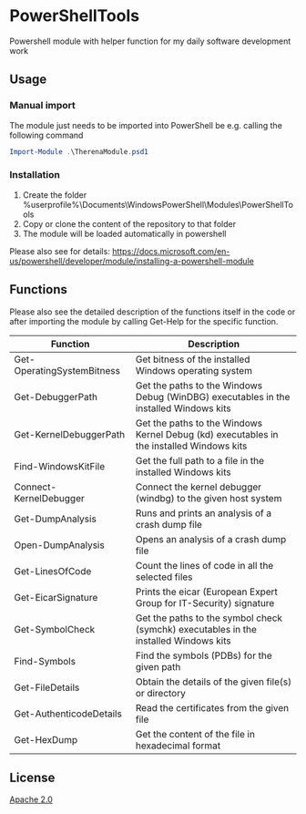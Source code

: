 # PowerShellTools

Powershell module with helper function for my daily software development work

## Usage

### Manual import
The module just needs to be imported into PowerShell be e.g. calling the following command
```powershell
Import-Module .\TherenaModule.psd1
```

### Installation

1) Create the folder %userprofile%\Documents\WindowsPowerShell\Modules\PowerShellTools
2) Copy or clone the content of the repository to that folder
3) The module will be loaded automatically in powershell

Please also see for details: 
https://docs.microsoft.com/en-us/powershell/developer/module/installing-a-powershell-module

## Functions

Please also see the detailed description of the functions itself in the code or after importing 
the module by calling Get-Help for the specific function.

| Function  | Description  |
|-----------|--------------|
| Get-OperatingSystemBitness | Get bitness of the installed Windows operating system |
| Get-DebuggerPath | Get the paths to the Windows Debug (WinDBG) executables in the installed Windows kits |
| Get-KernelDebuggerPath | Get the paths to the Windows Kernel Debug (kd) executables in the installed Windows kits |
| Find-WindowsKitFile | Get the full path to a file in the installed Windows kits |
| Connect-KernelDebugger | Connect the kernel debugger (windbg) to the given host system |
| Get-DumpAnalysis | Runs and prints an analysis of a crash dump file |
| Open-DumpAnalysis | Opens an analysis of a crash dump file |
| Get-LinesOfCode | Count the lines of code in all the selected files |
| Get-EicarSignature | Prints the eicar (European Expert Group for IT-Security) signature |
| Get-SymbolCheck | Get the paths to the symbol check (symchk) executables in the installed Windows kits |
| Find-Symbols | Find the symbols (PDBs) for the given path |
| Get-FileDetails | Obtain the details of the given file(s) or directory |
| Get-AuthenticodeDetails | Read the certificates from the given file |
| Get-HexDump | Get the content of the file in hexadecimal format |

## License

[Apache 2.0](https://github.com/Therena/PowerShellTools/blob/master/LICENSE)
